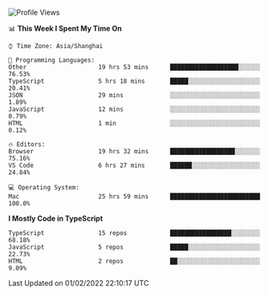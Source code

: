 <!--START_SECTION:waka-->
![Profile Views](http://img.shields.io/badge/Profile%20Views-3-blue)

📊 **This Week I Spent My Time On** 

```text
⌚︎ Time Zone: Asia/Shanghai

💬 Programming Languages: 
Other                    19 hrs 53 mins      ███████████████████░░░░░░   76.53% 
TypeScript               5 hrs 18 mins       █████░░░░░░░░░░░░░░░░░░░░   20.41% 
JSON                     29 mins             ░░░░░░░░░░░░░░░░░░░░░░░░░   1.89% 
JavaScript               12 mins             ░░░░░░░░░░░░░░░░░░░░░░░░░   0.79% 
HTML                     1 min               ░░░░░░░░░░░░░░░░░░░░░░░░░   0.12%

🔥 Editors: 
Browser                  19 hrs 32 mins      ██████████████████░░░░░░░   75.16% 
VS Code                  6 hrs 27 mins       ██████░░░░░░░░░░░░░░░░░░░   24.84%

💻 Operating System: 
Mac                      25 hrs 59 mins      █████████████████████████   100.0%

```

**I Mostly Code in TypeScript** 

```text
TypeScript               15 repos            █████████████████░░░░░░░░   68.18% 
JavaScript               5 repos             █████░░░░░░░░░░░░░░░░░░░░   22.73% 
HTML                     2 repos             ██░░░░░░░░░░░░░░░░░░░░░░░   9.09%

```



 Last Updated on 01/02/2022 22:10:17 UTC
<!--END_SECTION:waka-->
